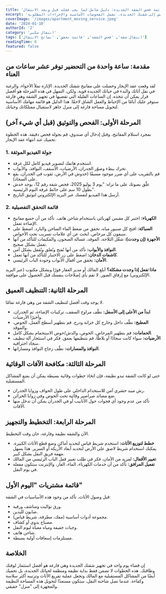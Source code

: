 ```yaml
---
title: 'قائمة فحص الشقة الجديدة: دليل شامل لما يجب فعله قبل وبعد الانتقال'
excerpt: 'قائمة تحقق مفصلة لضمان انتقال سلس إلى شقتك الجديدة، تشمل الفحوصات الأساسية والإجراءات المطلوبة.'
coverImage: '/images/apartment_moving_service.jpeg'
date: '2024-01-10'
authorId: '2'
category: 'انتقال سكني'
tags: ['انتقال شقة', 'فحص الشقة', 'قائمة تحقق', 'نصائح الانتقال']
readingTime: 8
featured: false
---
```


## مقدمة: ساعة واحدة من التحضير توفر عشر ساعات من العناء

لقد وقعت عقد الإيجار وحصلت على مفاتيح شقتك الجديدة. الإثارة تملأ الأجواء، والرغبة في نقل أثاثك والبدء في حياتك الجديدة قوية. ولكن، التمهل في هذه المرحلة هو أفضل قرار يمكن أن تتخذه. إن الساعات القليلة التي تقضيها في تجهيز الشقة وهي فارغة ستوفر عليك أيامًا من الإحباط والعمل الشاق لاحقًا. هذا الدليل هو قائمة مهامك الأساسية لتحويل مساحة فارغة إلى منزل جاهز لاستقبال ممتلكاتك وحياتك.

## المرحلة الأولى: الفحص والتوثيق (قبل أي شيء آخر)

بمجرد استلام المفاتيح، وقبل إدخال أي صندوق، قم بجولة فحص دقيقة. هذه الخطوة تحميك عند انتهاء عقد الإيجار.

### 1. جولة الفيديو الموثقة

*   استخدم هاتفك لتصوير فيديو كامل لكل غرفة.
*   تحرك ببطء وصوّر الجدران، الأرضيات، الأسقف، النوافذ، والأبواب.
*   قم بالتقريب على أي ضرر موجود مسبقًا (خدوش في الأرض، ثقوب في الجدران، بقع على السجاد).
*   علّق بصوتك على ما تراه: "يوم 3 يوليو 2025، فحص شقة رقم 12، يوجد خدش بطول 10 سم على حائط غرفة النوم الرئيسية".
*   أرسل هذا الفيديو لنفسك عبر البريد الإلكتروني لتوثيق التاريخ.

### 2. قائمة التحقق التفصيلية

*   **الكهرباء:** اختبر كل مقبس كهربائي باستخدام شاحن هاتف. تأكد من أن جميع مفاتيح الإضاءة تعمل.
*   **السباكة:** افتح كل صنبور مياه، تحقق من ضغط الماء الساخن والبارد. اضغط على سيفون كل مرحاض. ابحث عن أي علامات تسريب تحت الأحواض.
*   **الأجهزة (إن وجدت):** شغّل الثلاجة، الموقد، غسالة الصحون، والمكيفات للتأكد من أنها تعمل بشكل صحيح.
*   **النوافذ والأبواب:** تأكد من أنها تُفتح وتُغلق وتُقفل بشكل آمن.
*   **كاشفات الدخان:** اضغط على زر الاختبار للتأكد من أنها تعمل.
*   **الأمان:** تحقق من أقفال الأبواب وجودة الباب الرئيسي.

**ماذا تفعل إذا وجدت مشكلة؟** أبلغ المالك أو مدير العقار فورًا وبشكل مكتوب (عبر البريد الإلكتروني) مع إرفاق الصور. لا تقم بأي إصلاحات بنفسك قبل الحصول على موافقة.

## المرحلة الثانية: التنظيف العميق

لا يوجد وقت أفضل لتنظيف الشقة من وهي فارغة تمامًا.

*   **ابدأ من الأعلى إلى الأسفل:** نظّف مراوح السقف، تركيبات الإضاءة، ثم الجدران، وأخيرًا الأرضيات.
*   **المطبخ:** نظّف داخل وخارج كل خزانة ودرج. قم بتطهير أسطح العمل، الحوض، والموقد.
*   **الحمامات:** قم بتطهير المرحاض، الحوض، والدش/حوض الاستحمام بشكل كامل.
*   **الأرضيات:** سواء كانت سجادًا أو بلاطًا، قم بتنظيفها بعمق. فكر في استئجار آلة تنظيف سجاد احترافية.
*   **النوافذ والمسارات:** نظّف زجاج النوافذ ومساراتها.

## المرحلة الثالثة: مكافحة الآفات الوقائية

حتى لو كانت الشقة تبدو نظيفة، فإن اتخاذ خطوات وقائية بسيطة يمكن أن يمنع المشاكل المستقبلية.

*   رش مبيد حشري آمن للاستخدام الداخلي على طول الحواف وزوايا الجدران.
*   ضع مصائد صراصير وقائية تحت الحوض وفي زوايا الخزائن.
*   تأكد من عدم وجود أي فجوات حول الأنابيب أو في الجدران يمكن أن تدخل منها الآفات.

## المرحلة الرابعة: التخطيط والتجهيز

الآن والشقة نظيفة وفارغة، حان وقت التخطيط.

*   **خطط لتوزيع الأثاث:** استخدم شريط قياس لتحديد أماكن وضع قطع الأثاث الكبيرة. يمكنك استخدام شريط لاصق على الأرض لتحديد أبعاد الأريكة أو السرير. هذا يسهل مهمة فريق النقل بشكل كبير.
*   **تغيير الأقفال:** لمزيد من الأمان، فكر في طلب تغيير قفل الباب الرئيسي من المالك.
*   **تفعيل المرافق:** تأكد من أن خدمات الكهرباء، الماء، الغاز، والإنترنت ستكون مفعلة في يوم النقل.

## قائمة مشتريات "اليوم الأول"

قبل وصول الأثاث، تأكد من وجود هذه الأساسيات في الشقة:

*   ورق تواليت ومناشف ورقية.
*   صابون لليدين.
*   مجموعة أدوات أساسية (مفك، مطرقة، شريط قياس).
*   مصباح يدوي أو كشاف.
*   وجبات خفيفة ومياه معبأة ليوم النقل.
*   شاحن هاتف.
*   مستلزمات إسعافات أولية بسيطة.

## الخلاصة

إن قضاء يوم واحد في تجهيز شقتك الجديدة وهي فارغة هو أفضل استثمار لوقتك وطاقتك. هذه الخطوات لا تضمن فقط بداية نظيفة ومنظمة لحياتك الجديدة، بل تحميك أيضًا من المشاكل المستقبلية مع المالك وتجعل عملية تفريغ الأثاث وترتيبه أكثر سلاسة وكفاءة. عندما تصل شاحنة النقل، ستكون مستعدًا لتحويل هذه المساحة النظيفة والمجهزة إلى "منزل" حقيقي.
